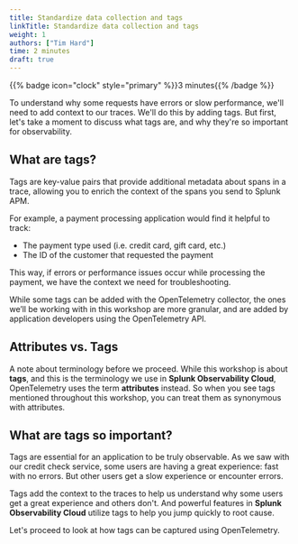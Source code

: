 ```yaml
---
title: Standardize data collection and tags
linkTitle: Standardize data collection and tags
weight: 1
authors: ["Tim Hard"]
time: 2 minutes
draft: true
---
```


{{% badge icon="clock" style="primary" %}}3 minutes{{% /badge %}}

To understand why some requests have errors or slow performance, we'll need to add context to our traces. We'll do this by adding tags. But first, let's take a moment to discuss what tags are, and why they're so important for observability.

## What are tags?

Tags are key-value pairs that provide additional metadata about spans in a trace, allowing you to enrich the context of the spans you send to Splunk APM.

For example, a payment processing application would find it helpful to track:

* The payment type used (i.e. credit card, gift card, etc.)
* The ID of the customer that requested the payment

This way, if errors or performance issues occur while processing the payment, we have the context we need for troubleshooting.

While some tags can be added with the OpenTelemetry collector, the ones we’ll be working with in this workshop are more granular, and are added by application developers using the OpenTelemetry API.

## Attributes vs. Tags

A note about terminology before we proceed. While this workshop is about **tags**, and this is the terminology we use in **Splunk Observability Cloud**, OpenTelemetry uses the term **attributes** instead. So when you see tags mentioned throughout this workshop, you can treat them as synonymous with attributes.

## What are tags so important?

Tags are essential for an application to be truly observable. As we saw with our credit check service, some users are having a great experience: fast with no errors. But other users get a slow experience or encounter errors.  

Tags add the context to the traces to help us understand why some users get a great experience and others don't.  And powerful features in **Splunk Observability Cloud** utilize tags to help you jump quickly to root cause.

Let's proceed to look at how tags can be captured using OpenTelemetry.
